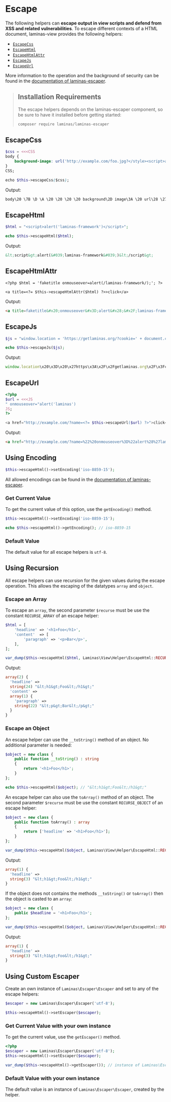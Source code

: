 # Escape

The following helpers can **escape output in view scripts and defend from XSS
and related vulnerabilities**. To escape different contexts of a HTML document,
laminas-view provides the following helpers:

* [`EscapeCss`](#escapecss)
* [`EscapeHtml`](#escapehtml)
* [`EscapeHtmlAttr`](#escapehtmlattr)
* [`EscapeJs`](#escapejs)
* [`EscapeUrl`](#escapeurl)

More information to the operation and the background of security can be found
in the
[documentation of laminas-escaper](https://docs.laminas.dev/laminas-escaper/configuration/).

<!-- markdownlint-disable-next-line header-increment -->
> ## Installation Requirements
>
> The escape helpers depends on the laminas-escaper component, so be sure to have
> it installed before getting started:
>
> ```bash
> composer require laminas/laminas-escaper
> ```

## EscapeCss

```php
$css = <<<CSS
body {
    background-image: url('http://example.com/foo.jpg?</style><script>alert(1)</script>');
}
CSS;

echo $this->escapeCss($css);
```

Output:

```css
body\20 \7B \D \A \20 \20 \20 \20 background\2D image\3A \20 url\28 \27 http\3A \2F \2F example\2E com\2F foo\2E jpg\3F \3C \2F style\3E \3C script\3E alert\28 1\29 \3C \2F script\3E \27 \29 \3B \D \A \7D
```

## EscapeHtml

```php
$html = "<script>alert('laminas-framework')</script>";

echo $this->escapeHtml($html);
```

Output:

```html
&lt;script&gt;alert(&#039;laminas-framework&#039;)&lt;/script&gt;
```

## EscapeHtmlAttr

```php+html
<?php $html = 'faketitle onmouseover=alert(/laminas-framework/);'; ?>

<a title=<?= $this->escapeHtmlAttr($html) ?>>click</a>
```

Output:

```html
<a title=faketitle&#x20;onmouseover&#x3D;alert&#x28;&#x2F;laminas-framework&#x2F;&#x29;&#x3B;>click</a>
```

## EscapeJs

```php
$js = "window.location = 'https://getlaminas.org/?cookie=' + document.cookie";

echo $this->escapeJs($js);
```

Output:

```js
window.location\x20\x3D\x20\x27https\x3A\x2F\x2Fgetlaminas.org\x2F\x3Fcookie\x3D\x27\x20\x2B\x20document.cookie
```

## EscapeUrl

```php
<?php
$url = <<<JS
" onmouseover="alert('laminas')
JS;
?>

<a href="http://example.com/?name=<?= $this->escapeUrl($url) ?>">click</a>
```

Output:

```html
<a href="http://example.com/?name=%22%20onmouseover%3D%22alert%28%27laminas%27%29">click</a>
```

## Using Encoding

```php
$this->escapeHtml()->setEncoding('iso-8859-15');
```

All allowed encodings can be found in the
[documentation of laminas-escaper](https://docs.laminas.dev/laminas-escaper/configuration/).

### Get Current Value

To get the current value of this option, use the `getEncoding()` method.

```php
$this->escapeHtml()->setEncoding('iso-8859-15');

echo $this->escapeHtml()->getEncoding(); // iso-8859-15
```

### Default Value

The default value for all escape helpers is `utf-8`.

## Using Recursion

All escape helpers can use recursion for the given values during the escape
operation. This allows the escaping of the datatypes `array` and `object`.

### Escape an Array

To escape an `array`, the second parameter `$recurse` must be use the constant
`RECURSE_ARRAY` of an escape helper:

```php
$html = [
    'headline' => '<h1>Foo</h1>',
    'content'  => [
        'paragraph' => '<p>Bar</p>',
    ],
];

var_dump($this->escapeHtml($html, Laminas\View\Helper\EscapeHtml::RECURSE_ARRAY));
```

Output:

```php
array(2) {
  'headline' =>
  string(24) "&lt;h1&gt;Foo&lt;/h1&gt;"
  'content' =>
  array(1) {
    'paragraph' =>
    string(22) "&lt;p&gt;Bar&lt;/p&gt;"
  }
}
```

### Escape an Object

An escape helper can use the `__toString()` method of an object. No additional
parameter is needed:

```php
$object = new class {
    public function __toString() : string
    {
        return '<h1>Foo</h1>';
    }
};

echo $this->escapeHtml($object); // "&lt;h1&gt;Foo&lt;/h1&gt;"
```

An escape helper can also use the `toArray()` method of an object. The second
parameter `$recurse` must be use the constant `RECURSE_OBJECT` of an escape
helper:

```php
$object = new class {
    public function toArray() : array
    {
        return ['headline' => '<h1>Foo</h1>'];
    }
};

var_dump($this->escapeHtml($object, Laminas\View\Helper\EscapeHtml::RECURSE_OBJECT));
```

Output:

```php
array(1) {
  'headline' =>
  string(3) "&lt;h1&gt;Foo&lt;/h1&gt;"
}
```

If the object does not contains the methods `__toString()` or `toArray()` then
the object is casted to an `array`:

```php
$object = new class {
    public $headline = '<h1>Foo</h1>';
};

var_dump($this->escapeHtml($object, Laminas\View\Helper\EscapeHtml::RECURSE_OBJECT));
```

Output:

```php
array(1) {
  'headline' =>
  string(3) "&lt;h1&gt;Foo&lt;/h1&gt;"
}
```

## Using Custom Escaper

Create an own instance of `Laminas\Escaper\Escaper` and set to any of the escape
helpers:

```php
$escaper = new Laminas\Escaper\Escaper('utf-8');

$this->escapeHtml()->setEscaper($escaper);
```

### Get Current Value with your own instance

To get the current value, use the `getEscaper()` method.

```php
<?php
$escaper = new Laminas\Escaper\Escaper('utf-8');
$this->escapeHtml()->setEscaper($escaper);

var_dump($this->escapeHtml()->getEscaper()); // instance of Laminas\Escaper\Escaper
```

### Default Value with your own instance

The default value is an instance of `Laminas\Escaper\Escaper`, created by the
helper.

